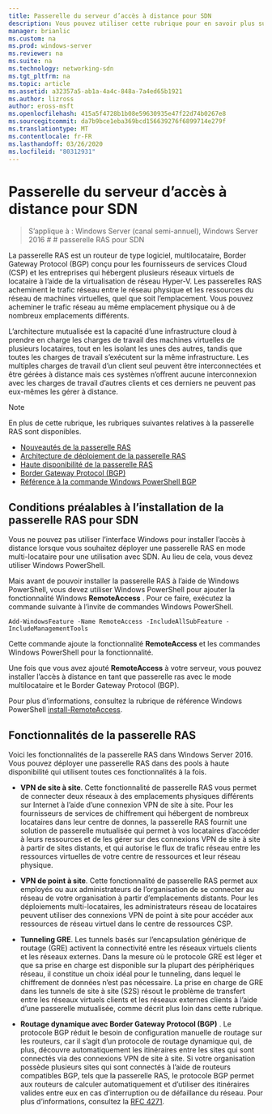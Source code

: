 ```yaml
---
title: Passerelle du serveur d’accès à distance pour SDN
description: Vous pouvez utiliser cette rubrique pour en savoir plus sur la passerelle RAS, qui est un routeur de type logiciel, multilocataire, Border Gateway Protocol (BGP) qui prend en charge Windows Server 2016.
manager: brianlic
ms.custom: na
ms.prod: windows-server
ms.reviewer: na
ms.suite: na
ms.technology: networking-sdn
ms.tgt_pltfrm: na
ms.topic: article
ms.assetid: a32357a5-ab1a-4a4c-848a-7a4ed65b1921
ms.author: lizross
author: eross-msft
ms.openlocfilehash: 415a5f4728b1b08e59630935e47f22d74b0267e8
ms.sourcegitcommit: da7b9bce1eba369bcd156639276f6899714e279f
ms.translationtype: MT
ms.contentlocale: fr-FR
ms.lasthandoff: 03/26/2020
ms.locfileid: "80312931"
---
```

# <a name="ras-gateway-for-sdn"></a>Passerelle du serveur d’accès à distance pour SDN

>S’applique à : Windows Server (canal semi-annuel), Windows Server 2016 # # passerelle RAS pour SDN  


La passerelle RAS est un routeur de type logiciel, multilocataire, Border Gateway Protocol (BGP) conçu pour les fournisseurs de services Cloud (CSP) et les entreprises qui hébergent plusieurs réseaux virtuels de locataire à l’aide de la virtualisation de réseau Hyper-V. Les passerelles RAS acheminent le trafic réseau entre le réseau physique et les ressources du réseau de machines virtuelles, quel que soit l’emplacement. Vous pouvez acheminer le trafic réseau au même emplacement physique ou à de nombreux emplacements différents.   

L’architecture mutualisée est la capacité d’une infrastructure cloud à prendre en charge les charges de travail des machines virtuelles de plusieurs locataires, tout en les isolant les unes des autres, tandis que toutes les charges de travail s’exécutent sur la même infrastructure. Les multiples charges de travail d’un client seul peuvent être interconnectées et être gérées à distance mais ces systèmes n’offrent aucune interconnexion avec les charges de travail d’autres clients et ces derniers ne peuvent pas eux-mêmes les gérer à distance.

  
> [!NOTE]  
> En plus de cette rubrique, les rubriques suivantes relatives à la passerelle RAS sont disponibles.  
>   
> -   [Nouveautés de la passerelle RAS](../../../sdn/technologies/network-function-virtualization/What-s-New-in-RAS-Gateway.md)  
> -   [Architecture de déploiement de la passerelle RAS](../../../sdn/technologies/network-function-virtualization/RAS-Gateway-Deployment-Architecture.md)  
> -   [Haute disponibilité de la passerelle RAS](../../../sdn/technologies/network-function-virtualization/RAS-Gateway-High-Availability.md)  
> -   [Border Gateway Protocol &#40;BGP&#41;](../../../../remote/remote-access/bgp/Border-Gateway-Protocol-BGP.md)  
> -   [Référence à la commande Windows PowerShell BGP](../../../../remote/remote-access/bgp/BGP-Windows-PowerShell-Command-Reference.md)  
  
    
## <a name="prerequisites-for-installing-ras-gateway-for-sdn"></a>Conditions préalables à l’installation de la passerelle RAS pour SDN  
Vous ne pouvez pas utiliser l’interface Windows pour installer l’accès à distance lorsque vous souhaitez déployer une passerelle RAS en mode multi-locataire pour une utilisation avec SDN. Au lieu de cela, vous devez utiliser Windows PowerShell.  
  
Mais avant de pouvoir installer la passerelle RAS à l’aide de Windows PowerShell, vous devez utiliser Windows PowerShell pour ajouter la fonctionnalité Windows **RemoteAccess** . Pour ce faire, exécutez la commande suivante à l’invite de commandes Windows PowerShell.  
  
`Add-WindowsFeature -Name RemoteAccess -IncludeAllSubFeature -IncludeManagementTools`  
  
Cette commande ajoute la fonctionnalité **RemoteAccess** et les commandes Windows PowerShell pour la fonctionnalité.  
  
Une fois que vous avez ajouté **RemoteAccess** à votre serveur, vous pouvez installer l’accès à distance en tant que passerelle ras avec le mode multilocataire et le Border Gateway Protocol (BGP).  
  
Pour plus d’informations, consultez la rubrique de référence Windows PowerShell [install-RemoteAccess](https://technet.microsoft.com/library/hh918408.aspx).  
  
## <a name="ras-gateway-features"></a>Fonctionnalités de la passerelle RAS  
Voici les fonctionnalités de la passerelle RAS dans Windows Server 2016. Vous pouvez déployer une passerelle RAS dans des pools à haute disponibilité qui utilisent toutes ces fonctionnalités à la fois.  
  
-   **VPN de site à site**. Cette fonctionnalité de passerelle RAS vous permet de connecter deux réseaux à des emplacements physiques différents sur Internet à l’aide d’une connexion VPN de site à site. Pour les fournisseurs de services de chiffrement qui hébergent de nombreux locataires dans leur centre de donnes, la passerelle RAS fournit une solution de passerelle mutualisée qui permet à vos locataires d’accéder à leurs ressources et de les gérer sur des connexions VPN de site à site à partir de sites distants, et qui autorise le flux de trafic réseau entre les ressources virtuelles de votre centre de ressources et leur réseau physique.  
  
-   **VPN de point à site**. Cette fonctionnalité de passerelle RAS permet aux employés ou aux administrateurs de l’organisation de se connecter au réseau de votre organisation à partir d’emplacements distants.  Pour les déploiements multi-locataires, les administrateurs réseau de locataires peuvent utiliser des connexions VPN de point à site pour accéder aux ressources de réseau virtuel dans le centre de ressources CSP.  
  
-   **Tunneling GRE**. Les tunnels basés sur l’encapsulation générique de routage (GRE) activent la connectivité entre les réseaux virtuels clients et les réseaux externes. Dans la mesure où le protocole GRE est léger et que sa prise en charge est disponible sur la plupart des périphériques réseau, il constitue un choix idéal pour le tunneling, dans lequel le chiffrement de données n’est pas nécessaire. La prise en charge de GRE dans les tunnels de site à site (S2S) résout le problème de transfert entre les réseaux virtuels clients et les réseaux externes clients à l’aide d’une passerelle mutualisée, comme décrit plus loin dans cette rubrique.  
  
-   **Routage dynamique avec Border Gateway Protocol (BGP)** . Le protocole BGP réduit le besoin de configuration manuelle de routage sur les routeurs, car il s’agit d’un protocole de routage dynamique qui, de plus, découvre automatiquement les itinéraires entre les sites qui sont connectés via des connexions VPN de site à site. Si votre organisation possède plusieurs sites qui sont connectés à l’aide de routeurs compatibles BGP, tels que la passerelle RAS, le protocole BGP permet aux routeurs de calculer automatiquement et d’utiliser des itinéraires valides entre eux en cas d’interruption ou de défaillance du réseau. Pour plus d’informations, consultez la [RFC 4271](https://tools.ietf.org/html/rfc4271).  
  

  


